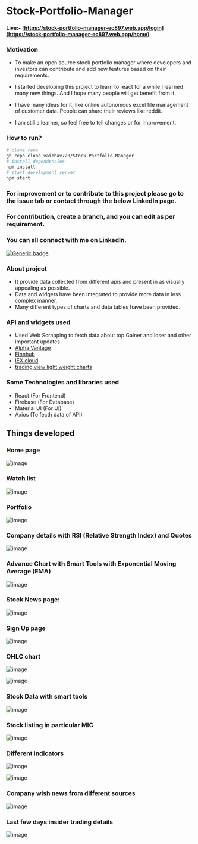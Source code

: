 # Stock-Portfolio-Manager

#### Live:- [https://stock-portfolio-manager-ec897.web.app/login](https://stock-portfolio-manager-ec897.web.app/home) 

### Motivation

- To make an open source stock portfolio manager where developers and investors can contribute and add new features based on their requirements.

- I started developing this project to learn to react for a while I learned many new things. And I hope many people will get benefit from it.

- I have many ideas for it, like online autonomous excel file management of customer data. People can share their reviews like reddit.

-  I am still a learner, so feel free to tell changes or for improvement.



### How to run?

``` bash
# clone repo
gh repo clone vaibhav720/Stock-Portfolio-Manager
# install dependencies
npm install
# start development server
npm start
```

### For improvement or to contribute to this project please go to the issue tab or contact through the below LinkedIn page.

###  For contribution, create a branch, and you can edit as per requirement.

### You can all connect with me on LinkedIn.

[![Generic badge](https://img.shields.io/badge/LinkedIn-Connect-blue.svg?style=for-the-badge&logo=linkedin&logoColor=white)](https://www.linkedin.com/in/vaibhav-parikh-9b13b61a3/)

### About project

- It provide data collected from different apis and present in as visually appealing as possible.
- Data and widgets have been integrated to provide more data in less complex manner.
- Many different types of charts and data tables have been provided.


### API and widgets  used
- Used Web Scrapping to fetch data about top Gainer and loser and other important updates
- [Alpha Vantage](https://www.alphavantage.co/documentation/)
- [Finnhub](https://finnhub.io/docs/api/websocket-trades)
- [IEX cloud](https://iexcloud.io/docs/api/)
- [trading view light weight charts](https://www.tradingview.com/)


### Some Technologies and libraries used

- React (For Frontend)
- Firebase (For Database)
- Material UI (For UI)
- Axios (To fecth data of API)

## Things developed

### Home page 

![image](https://user-images.githubusercontent.com/56918464/185074258-7ab60f62-516b-4c64-9e14-44c2a16b32d2.png)

### Watch list 

![image](https://user-images.githubusercontent.com/56918464/165073224-88f6be9a-dd4b-4c98-ad0f-53c7784f16da.png)

### Portfolio

![image](https://user-images.githubusercontent.com/56918464/165073338-43b8283b-6b31-4726-a293-93d91cd999f8.png)

### Company details with RSI (Relative Strength Index) and Quotes

![image](https://user-images.githubusercontent.com/56918464/165073551-78409584-bf7e-4d07-b603-da23573a2e1c.png)

### Advance Chart with Smart Tools with Exponential Moving Average (EMA)

![image](https://user-images.githubusercontent.com/56918464/165074058-45f556b9-9a24-441c-9f4d-7b49ae508afb.png)

### Stock News page:

![image](https://user-images.githubusercontent.com/56918464/163449582-727cf43f-683f-421b-b9cc-f0f930030949.png)

### Sign Up page

![image](https://user-images.githubusercontent.com/56918464/163450012-2f6d8f10-d5cc-419e-a6bb-4e08cda8cad3.png)

### OHLC chart

![image](https://user-images.githubusercontent.com/56918464/163514241-c19a101f-36e4-46c0-966f-38b53bc7ea6b.png)

![image](https://user-images.githubusercontent.com/56918464/163534876-3cbb40aa-1bff-451e-b303-62b597a04763.png)


### Stock Data with smart tools
![image](https://user-images.githubusercontent.com/56918464/163532959-0a7fa9b5-2ee7-4811-a7d5-b0a6a64837c2.png)


### Stock listing in particular MIC
![image](https://user-images.githubusercontent.com/56918464/163714112-843453ce-96fb-4aec-9289-5337a8cee6c0.png)


### Different Indicators
![image](https://user-images.githubusercontent.com/56918464/163514301-d4dbcc2b-771b-4748-b1c6-c71026c215c3.png)

![image](https://user-images.githubusercontent.com/56918464/163514340-2141b50e-007d-4e97-b8ea-bf3bf14625aa.png)


### Company wish news from different sources

![image](https://user-images.githubusercontent.com/56918464/163514415-8a88b7f3-dc90-4339-acc1-18a0d32878e8.png)


### Last few days insider trading details
![image](https://user-images.githubusercontent.com/56918464/163514483-252e2bdf-91cf-4ac5-9484-af648e59e39d.png)






